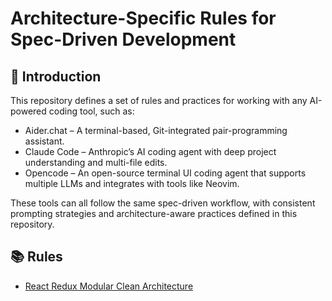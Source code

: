 # Architecture-Specific Rules for Spec-Driven Development

## 📘 Introduction

This repository defines a set of rules and practices for working with any AI-powered coding tool, such as:

- Aider.chat – A terminal-based, Git-integrated pair-programming assistant.
- Claude Code – Anthropic’s AI coding agent with deep project understanding and multi-file edits.
- Opencode – An open-source terminal UI coding agent that supports multiple LLMs and integrates with tools like Neovim.

These tools can all follow the same spec-driven workflow, with consistent prompting strategies and architecture-aware practices defined in this repository.

## 📚 Rules

- [React Redux Modular Clean Architecture](react-redux-modular-clean-architecture/)
